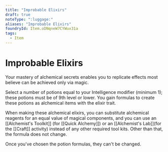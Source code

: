 ```yaml
---
title: "Improbable Elixirs"
draft: true
noteType: ":luggage:"
aliases: "Improbable Elixirs"
foundryId: Item.oDNqneW7CYWux31a
tags:
  - Item
---
```


# Improbable Elixirs

Your mastery of alchemical secrets enables you to replicate effects most believe can be achieved only via magic.

Select a number of potions equal to your Intelligence modifier (minimum 1); these potions must be of 9th level or lower. You gain formulas to create these potions as alchemical items with the elixir trait.

When making these alchemical elixirs, you can substitute alchemical reagents for an equal value of magical components, and you can use an [[Alchemist's Toolkit]] (for [[Quick Alchemy]]) or an [[Alchemist's Lab]](for the [[Craft]] activity) instead of any other required tool kits. Other than that, the formula does not change.

Once you've chosen the potion formulas, they can't be changed.
